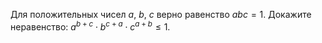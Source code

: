 Для положительных чисел $a$, $b$, $c$ верно равенство   $abc=1$.
Докажите неравенство:  $a^{b + c}  \cdot b^{c + a}  \cdot c^{a + b}  \leq 1$.
